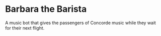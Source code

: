 # Barbara the Barista
A music bot that gives the passengers of Concorde music while they wait for their next flight.
